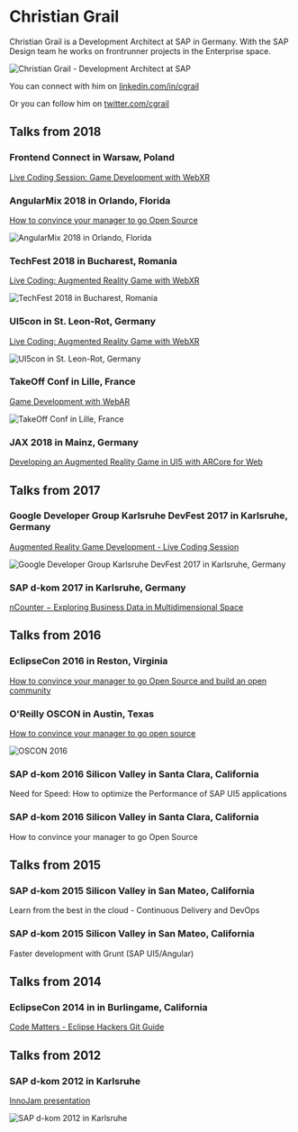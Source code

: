 # Christian Grail

Christian Grail is a Development Architect at SAP in Germany. With the SAP Design team he works on frontrunner projects in the Enterprise space. 

![Christian Grail - Development Architect at SAP](photos/christian-grail.jpg)

You can connect with him on [linkedin.com/in/cgrail](https://www.linkedin.com/in/cgrail/)

Or you can follow him on [twitter.com/cgrail](https://twitter.com/cgrail)

## Talks from 2018

### Frontend Connect in Warsaw, Poland
[Live Coding Session: Game Development with WebXR](https://frontend-con.io/speakers/#christian)

### AngularMix 2018 in Orlando, Florida
[How to convince your manager to go Open Source](https://angularmix.com/#!/speakers/Christian%20Grail)

![AngularMix 2018 in Orlando, Florida](photos/AngulaxMix_2018.jpg)

### TechFest 2018 in Bucharest, Romania
[Live Coding: Augmented Reality Game with WebXR](https://2018.techfest.ro/techjam/)

![TechFest 2018 in Bucharest, Romania](photos/TechFest_2018.JPG)

### UI5con in St. Leon-Rot, Germany
[Live Coding: Augmented Reality Game with WebXR](https://openui5.org/ui5con/material2018.html)

![UI5con in St. Leon-Rot, Germany](photos/UI5Con_2018.jpg)

### TakeOff Conf in Lille, France
[Game Development with WebAR](https://youtu.be/P99LOv23zZw)

![TakeOff Conf in Lille, France](photos/TakeOff_2018.png)

### JAX 2018 in Mainz, Germany
[Developing an Augmented Reality Game in UI5 with ARCore for Web](https://jax.de/web-development-javascript/developing-an-augmented-reality-game-in-ui5-with-arcore-for-web/)

## Talks from 2017

### Google Developer Group Karlsruhe DevFest 2017 in Karlsruhe, Germany
[Augmented Reality Game Development - Live Coding Session](http://www.devfestka.de/info)

![Google Developer Group Karlsruhe DevFest 2017 in Karlsruhe, Germany](photos/DevFestKA_2017.jpg)

### SAP d-kom 2017 in Karlsruhe, Germany
[nCounter − Exploring Business Data in Multidimensional Space](https://experience.sap.com/news/sap-wins-ux-design-award-with-data-encounter/)

## Talks from 2016

### EclipseCon 2016 in Reston, Virginia
[How to convince your manager to go Open Source and build an open community](https://www.eclipsecon.org/na2016/session/how-convince-your-manager-go-open-source-and-build-open-community-eclipse-iot.html)

### O'Reilly OSCON in Austin, Texas
[How to convince your manager to go open source](https://www.oreilly.com/library/view/oscon-2016-video/9781491965153/video247467.html)

![OSCON  2016](photos/OSCON_2016.png)

### SAP d-kom 2016 Silicon Valley in Santa Clara, California
Need for Speed: How to optimize the Performance of SAP UI5 applications

### SAP d-kom 2016 Silicon Valley in Santa Clara, California
How to convince your manager to go Open Source

## Talks from 2015

### SAP d-kom 2015 Silicon Valley in San Mateo, California
Learn from the best in the cloud - Continuous Delivery and DevOps

### SAP d-kom 2015 Silicon Valley in San Mateo, California
Faster development with Grunt (SAP UI5/Angular)

## Talks from 2014

### EclipseCon 2014 in in Burlingame, California
[Code Matters - Eclipse Hackers Git Guide](http://www.eclipsecon.org/na2014/session/code-matters-eclipse-hackers-git-guide.html)

## Talks from 2012

### SAP d-kom 2012 in Karlsruhe
[InnoJam presentation](https://blogs.sap.com/2012/03/28/and-the-winner-is-pre-dkom-innojam-2012-rot-is-over-now/)

![SAP d-kom 2012 in Karlsruhe](photos/DKOM_2012.jpg)
